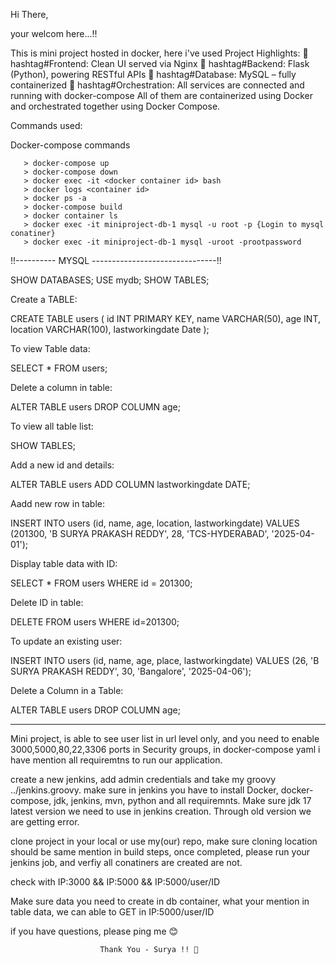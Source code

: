 Hi There, 

 your welcom here...!! <view doc in code>

This is mini project hosted in docker, here i've used 
Project Highlights:
🔹 hashtag#Frontend: Clean UI served via Nginx
 🔹 hashtag#Backend: Flask (Python), powering RESTful APIs
 🔹 hashtag#Database: MySQL – fully containerized
 🔹 hashtag#Orchestration: All services are connected and running with docker-compose
All of them are containerized using Docker and orchestrated together using Docker Compose.

Commands used:

Docker-compose commands 

       > docker-compose up
       > docker-compose down
       > docker exec -it <docker container id> bash
       > docker logs <container id>
       > docker ps -a
       > docker-compose build
       > docker container ls
       > docker exec -it miniproject-db-1 mysql -u root -p {Login to mysql conatiner}
       > docker exec -it miniproject-db-1 mysql -uroot -prootpassword


!!---------- MYSQL -------------------------------!!

SHOW DATABASES;
USE mydb;
SHOW TABLES;


Create a TABLE:

CREATE TABLE users (
    id INT PRIMARY KEY,
    name VARCHAR(50),
    age INT,
    location VARCHAR(100),
    lastworkingdate Date
);


To view Table data:

SELECT * FROM users;


Delete a column in table:

ALTER TABLE users DROP COLUMN age;


To view all table list:

SHOW TABLES;


Add a new id and details:

ALTER TABLE users ADD COLUMN lastworkingdate DATE;

Aadd new row in table:

INSERT INTO users (id, name, age, location, lastworkingdate)
VALUES (201300, 'B SURYA PRAKASH REDDY', 28, 'TCS-HYDERABAD', '2025-04-01');

Display table data with ID:

SELECT * FROM users WHERE id = 201300;

Delete ID in table:

DELETE FROM users WHERE id=201300;

To update an existing user:

INSERT INTO users (id, name, age, place, lastworkingdate)
VALUES (26, 'B SURYA PRAKASH REDDY', 30, 'Bangalore', '2025-04-06');

Delete a Column in a Table:

ALTER TABLE users DROP COLUMN age;

----------------------------------------------------------------------------------------------

 Mini project, is able to see user list in url level only, and you need to enable 3000,5000,80,22,3306 ports in Security groups, in docker-compose yaml i have mention all requiremtns to run our application. 

 create a new jenkins, add admin credentials and take my groovy ../jenkins.groovy. make sure in jenkins you have to install Docker, docker-compose, jdk, jenkins, mvn, python and all requiremnts. Make sure jdk 17 latest version we need to use in jenkins creation. Through old version we are getting error.

 clone project in your local or use my(our) repo, make sure cloning location should be same mention in build steps, once completed, please run your jenkins job, and verfiy all conatiners are created are not. 

 check with IP:3000 && IP:5000 && IP:5000/user/ID

 Make sure data you need to create in db container, what your mention in table data, we can able to GET in IP:5000/user/ID



if you have questions, please ping me 😊

                        Thank You - Surya !! 🤝










